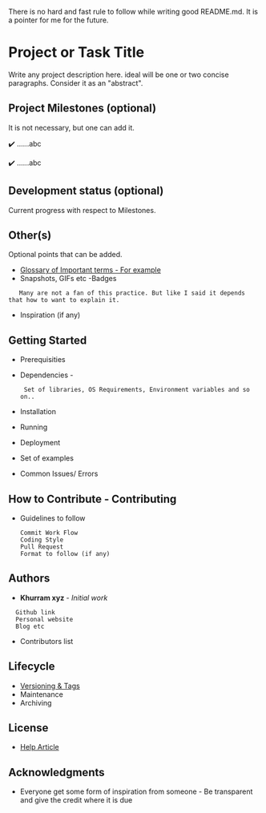 There is no hard and fast rule to follow while writing good README.md. 
It is a pointer for me for the future. 

# Project or Task Title
 Write any project description here. ideal will be one or two concise paragraphs. 
 Consider it as an "abstract".

## Project Milestones (optional)
 It is not necessary, but one can add it.

:heavy_check_mark: 
......abc

:heavy_check_mark: 
......abc

## Development status (optional)
Current progress with respect to Milestones.

## Other(s)
Optional points that can be added. 
 
- [Glossary of Important terms - For example](https://help.github.com/en/github/getting-started-with-github/github-glossary )
- Snapshots, GIFs etc
-Badges
```
   Many are not a fan of this practice. But like I said it depends that how to want to explain it.
  ```
- Inspiration (if any)

## Getting Started
- Prerequisities 
- Dependencies -
  ```
   Set of libraries, OS Requirements, Environment variables and so on..
  ``` 
  
- Installation
- Running 
- Deployment
- Set of examples 
- Common Issues/ Errors

## How to Contribute - Contributing
- Guidelines to follow
  ```
  Commit Work Flow
  Coding Style
  Pull Request
  Format to follow (if any)
  ```
## Authors

* **Khurram xyz** - *Initial work* 
```
  Github link
  Personal website
  Blog etc
  ```
- Contributors list 
  

## Lifecycle 
- [Versioning & Tags](https://help.github.com/en/github/authenticating-to-github/signing-tags)
- Maintenance 
- Archiving

## License
- [Help Article](https://help.github.com/en/github/creating-cloning-and-archiving-repositories/licensing-a-repository)

## Acknowledgments

* Everyone get some form of inspiration from someone - Be transparent and give the credit where it is due

